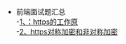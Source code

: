 - 前端面试题汇总 </br>
  -[1、：https的工作原](https://github.com/baixue0111/webInterView/issues/1)</br>
  -[2、https对称加密和非对称加密]((https://github.com/baixue0111/webInterView/issues/2)</br>)